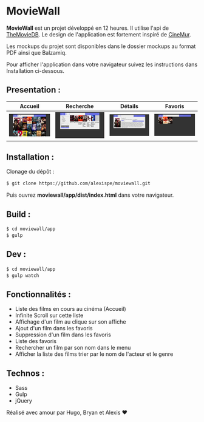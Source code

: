 # MovieWall
**MovieWall** est un projet développé en 12 heures. Il utilise l'api de [TheMovieDB](https://www.themoviedb.org/). Le design de l'application est fortement inspiré de [CineMur](https://cinemur.fr/film/avengers-infinity-war-232180).

Les mockups du projet sont disponibles dans le dossier mockups au format PDF ainsi que Balzamiq.

Pour afficher l'application dans votre navigateur suivez les instructions dans Installation ci-dessous.

## Presentation :
| Accueil | Recherche | Détails | Favoris |
| ------ | ------ | ------ | ------ |
| ![Page d'accueil](https://github.com/alexispe/moviewall/blob/master/capture-home.png) | ![Page de recherche](https://github.com/alexispe/moviewall/blob/master/capture-search.png) | ![Page détails](https://github.com/alexispe/moviewall/blob/master/capture-single.png) | ![Page favoris](https://github.com/alexispe/moviewall/blob/master/capture-favoris.png) |
## Installation :
Clonage du dépôt :
```sh
$ git clone https://github.com/alexispe/moviewall.git
```
Puis ouvrez **moviewall/app/dist/index.html** dans votre navigateur.
## Build :
```sh
$ cd moviewall/app
$ gulp
```
## Dev :
```sh
$ cd moviewall/app
$ gulp watch
```
## Fonctionnalités :
- Liste des films en cours au cinéma (Accueil)
- Infinite Scroll sur cette liste
- Affichage d'un film au clique sur son affiche
- Ajout d'un film dans les favoris
- Suppression d'un film dans les favoris
- Liste des favoris
- Rechercher un film par son nom dans le menu
- Afficher la liste des films trier par le nom de l'acteur et le genre
## Technos :
- Sass
- Gulp
- jQuery

Réalisé avec amour par Hugo, Bryan et Alexis ❤
